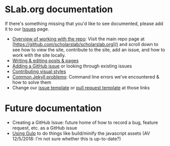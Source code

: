 # SLab.org documentation
If there's something missing that you'd like to see documented, please add it to our [Issues](https://github.com/scholarslab/scholarslab.org/issues) page.

* [Overview of working with the repo](https://github.com/scholarslab/scholarslab.org): Visit the main repo page at [https://github.com/scholarslab/scholarslab.org]() and scroll down to see how to view the site, contribute to the site, add an issue, and how to work with the site locally. 
* [Writing & editing posts & pages](authoring-and-editing.md)  
* [Adding a GitHub issue](adding-an-issue.md) or looking through existing issues
* [Contributing visual styles](css-submission.md)  
* [Common Jekyll problems](common-jekyll-problems.md): Command line errors we've encountered & how to solve them  
* Change our [issue template](ISSUE_TEMPLATE.md) or [pull request template](PULL_REQUEST_TEMPLATE.md) at those links

# Future documentation
* Creating a GitHub Issue: future home of how to record a bug, feature request, etc. as a GitHub issue  
* [Using Gulp](gulp-setup.md) to do things like build/minify the javascript assets (AV 12/5/2018: I'm not sure whether this is up-to-date?)
